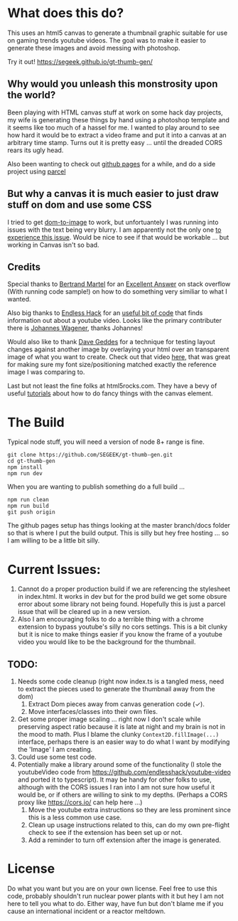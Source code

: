 # What does this do?
This uses an html5 canvas to generate a thumbnail graphic suitable for use on gaming trends youtube videos.  The goal was to make it easier to generate these images and avoid messing with photoshop.

Try it out!  https://segeek.github.io/gt-thumb-gen/

## Why would you unleash this monstrosity upon the world?
Been playing with HTML canvas stuff at work on some hack day projects, my wife is generating these things by hand using a photoshop template and it seems like too much of a hassel for me.  I wanted to play around to see how hard it would be to extract a video frame and put it into a canvas at an arbitrary time stamp.  Turns out it is pretty easy ... until the dreaded CORS rears its ugly head.

Also been wanting to check out [github pages](https://pages.github.com/) for a while, and do a side project using [parcel](https://parceljs.org/)

## But why a canvas it is much easier to just draw stuff on dom and use some CSS
I tried to get [dom-to-image](https://github.com/tsayen/dom-to-image#readme) to work, but unfortuantely I was running into issues with the text being very blurry.  I am apparently not the only one [to experience this issue](https://github.com/tsayen/dom-to-image/issues/69).  Would be nice to see if that would be workable ... but working in Canvas isn't so bad.

## Credits
Special thanks to [Bertrand Martel](https://github.com/bertrandmartel) for an [Excellent Answer](https://stackoverflow.com/a/43012205) on stack overflow (With running code sample!) on how to do something very similiar to what I wanted.

Also big thanks to [Endless Hack](https://github.com/endlesshack) for an [useful bit of code](https://github.com/endlesshack/youtube-video) that finds information out about a youtube video.  Looks like the primary contributer there is [Johannes Wagener](https://github.com/jwagener), thanks Johannes!

Would also like to thank [Dave Geddes](https://twitter.com/geddski) for a technique for testing layout changes against another image by overlaying your html over an transparent image of what you want to create.  Check out that video [here](https://gedd.ski/build/overwatch-hero-picker/), that was great for making sure my font size/positioning matched exactly the reference image I was comparing to.

Last but not least the fine folks at html5rocks.com.  They have a bevy of useful [tutorials](https://www.html5rocks.com/en/tutorials/canvas/texteffects/#toc-text-shadows) about how to do fancy things with the canvas element.

# The Build
Typical node stuff, you will need a version of node 8+ range is fine.

```
git clone https://github.com/SEGEEK/gt-thumb-gen.git
cd gt-thumb-gen
npm install
npm run dev
```

When you are wanting to publish something do a full build ...
```
npm run clean
npm run build
git push origin
```

The github pages setup has things looking at the master branch/docs folder so that is where I put the build output.  This is silly but hey free hosting ... so I am willing to be a little bit silly.

# Current Issues:
1. Cannot do a proper production build if we are referencing the stylesheet in index.html.  It works in dev but for the prod build we get some obsure error about some library not being found.  Hopefully this is just a parcel issue that will be cleared up in a new version.
1. Also I am encouraging folks to do a terrible thing with a chrome extension to bypass youtube's silly no cors settings.  This is a bit clunky but it is nice to make things easier if you know the frame of a youtube video you would like to be the background for the thumbnail.

## TODO:
 1. Needs some code cleanup (right now index.ts is a tangled mess, need to extract the pieces used to generate the thumbnail away from the dom)
    1. Extract Dom pieces away from canvas generation code (✓).
    1. Move interfaces/classes into their own files.
 1. Get some proper image scaling ... right now I don't scale while preserving aspect ratio because it is late at night and my brain is not in the mood to math.  Plus I blame the clunky `Context2D.fillImage(...)` interface, perhaps there is an easier way to do what I want by modifying the 'Image' I am creating.
 1. Could use some test code.
 1. Potentially make a library around some of the functionality (I stole the youtubeVideo code from https://github.com/endlesshack/youtube-video and ported it to typescript).  It may be handy for other folks to use, although with the CORS issues I ran into I am not sure how useful it would be, or if others are willing to sink to my depths.  (Perhaps a CORS proxy like https://cors.io/ can help here ...)
    1. Move the youtube extra instructions so they are less prominent since this is a less common use case.
    1. Clean up usage instructions related to this, can do my own pre-flight check to see if the extension has been set up or not.  
    1. Add a reminder to turn off extension after the image is generated.

 # License
 Do what you want but you are on your own license.  Feel free to use this code, probably shouldn't run nuclear power plants with it but hey I am not here to tell you what to do.  Either way, have fun but don't blame me if you cause an international incident or a reactor meltdown.